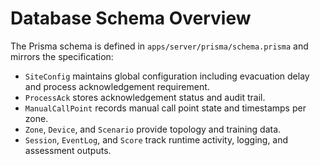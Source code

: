 # Database Schema Overview

The Prisma schema is defined in `apps/server/prisma/schema.prisma` and mirrors the specification:

- `SiteConfig` maintains global configuration including evacuation delay and process acknowledgement requirement.
- `ProcessAck` stores acknowledgement status and audit trail.
- `ManualCallPoint` records manual call point state and timestamps per zone.
- `Zone`, `Device`, and `Scenario` provide topology and training data.
- `Session`, `EventLog`, and `Score` track runtime activity, logging, and assessment outputs.
